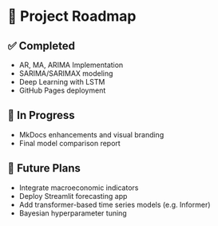 # 🚀 Project Roadmap

## ✅ Completed
- AR, MA, ARIMA Implementation
- SARIMA/SARIMAX modeling
- Deep Learning with LSTM
- GitHub Pages deployment

## 🔄 In Progress
- MkDocs enhancements and visual branding
- Final model comparison report

## 🧭 Future Plans
- Integrate macroeconomic indicators
- Deploy Streamlit forecasting app
- Add transformer-based time series models (e.g. Informer)
- Bayesian hyperparameter tuning
